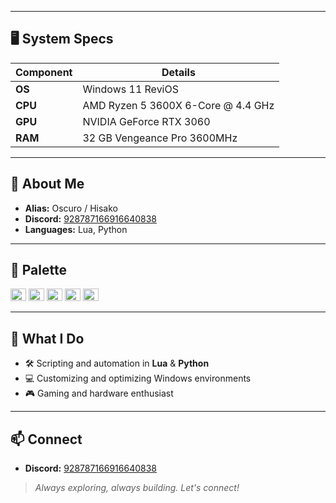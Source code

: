 
---

## 🖥️ System Specs

| Component   | Details                                 |
|-------------|-----------------------------------------|
| **OS**      | Windows 11 ReviOS                       |
| **CPU**     | AMD Ryzen 5 3600X 6-Core @ 4.4 GHz      |
| **GPU**     | NVIDIA GeForce RTX 3060                 |
| **RAM**     | 32 GB Vengeance Pro 3600MHz             |

---

## 👤 About Me

- **Alias:** Oscuro / Hisako
- **Discord:** [928787166916640838](https://discord.com/users/928787166916640838)
- **Languages:** Lua, Python

---

## 🎨 Palette

<p align="left">
  <img alt="#ADBAC7" src="https://via.placeholder.com/15/ADBAC7/000000?text=+" width="25" height="20" />
  <img alt="#6CB6FF" src="https://via.placeholder.com/15/6CB6FF/000000?text=+" width="25" height="20" />
  <img alt="#F47067" src="https://via.placeholder.com/15/F47067/000000?text=+" width="25" height="20" />
  <img alt="#DCBDFB" src="https://via.placeholder.com/15/DCBDFB/000000?text=+" width="25" height="20" />
  <img alt="#57ab5a" src="https://via.placeholder.com/15/57ab5a/000000?text=+" width="25" height="20" />
</p>

---

## 🚀 What I Do

- 🛠️ Scripting and automation in **Lua** & **Python**
- 💻 Customizing and optimizing Windows environments
- 🎮 Gaming and hardware enthusiast

---

## 📫 Connect

- **Discord:** [928787166916640838](https://discord.com/users/928787166916640838)

> *Always exploring, always building. Let's connect!*
